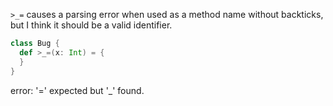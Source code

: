 `>_=` causes a parsing error when used as a method name without backticks, but I think it should be a valid identifier. 

```scala
class Bug {
  def >_=(x: Int) = {
  }
}
```
error: '=' expected but '_' found.
